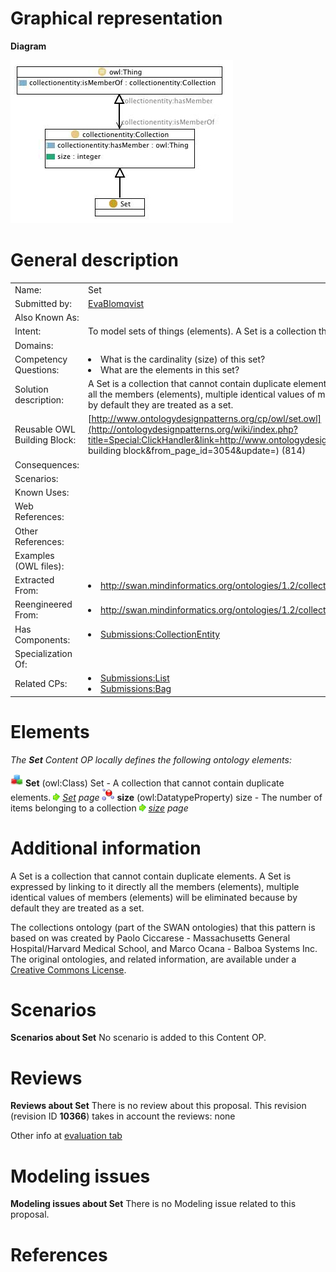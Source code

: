 #  Graphical representation


__Diagram__




[![Image:Set.jpg](./Set.jpg)](../Image/Set.jpg.md "Image:Set.jpg")




#  General description




|  |  |
| --- | --- |
|  Name: |  Set |
|  Submitted by: | [EvaBlomqvist](../User/EvaBlomqvist.md "User:EvaBlomqvist") |
|  Also Known As: |  |
|  Intent: |  To model sets of things (elements). A Set is a collection that cannot contain duplicate elements. |
|  Domains: |  |
|  Competency Questions: | <li> What is the cardinality (size) of this set?</li><li> What are the elements in this set?</li> |
|  Solution description: |  A Set is a collection that cannot contain duplicate elements. A Set is expressed by linking to it directly all the members (elements), multiple identical values of members (elements) will be eliminated because by default they are treated as a set. |
|  Reusable OWL Building Block: | [http://www.ontologydesignpatterns.org/cp/owl/set.owl](http://ontologydesignpatterns.org/wiki/index.php?title=Special:ClickHandler&link=http://www.ontologydesignpatterns.org/cp/owl/set.owl&message=OWL building block&from_page_id=3054&update=) (814) |
|  Consequences: |  |
|  Scenarios: |  |
|  Known Uses: |  |
|  Web References: |  |
|  Other References: |  |
|  Examples (OWL files): |  |
|  Extracted From: | <li><a class="external free" href="http://swan.mindinformatics.org/ontologies/1.2/collections.owl" rel="nofollow" title="http://swan.mindinformatics.org/ontologies/1.2/collections.owl">http://swan.mindinformatics.org/ontologies/1.2/collections.owl</a></li> |
|  Reengineered From: | <li><a class="external free" href="http://swan.mindinformatics.org/ontologies/1.2/collections.owl" rel="nofollow" title="http://swan.mindinformatics.org/ontologies/1.2/collections.owl">http://swan.mindinformatics.org/ontologies/1.2/collections.owl</a></li> |
|  Has Components: | <li><a href="../CollectionEntity/CollectionEntity.md" title="Submissions:CollectionEntity">Submissions:CollectionEntity</a></li> |
|  Specialization Of: |  |
|  Related CPs: | <li><a href="../List/List.md" title="Submissions:List">Submissions:List</a></li><li><a href="../Bag/Bag.md" title="Submissions:Bag">Submissions:Bag</a></li> |


  




#  Elements


_The __Set__ Content OP locally defines the following ontology elements:_



[![Class](./20px-Class.gif)](../Image/Class.gif.md "Class") __Set__ (owl:Class) Set - A collection that cannot contain duplicate elements. 
 [![](./11px-ArrowRight.gif)](../Image/ArrowRight.gif.md "ArrowRight.gif") _[Set](./Set.md "Submissions:Set/Set") page_
[![DatatypeProperty](./20px-DatatypeProperty.gif)](../Image/DatatypeProperty.gif.md "DatatypeProperty") __size__ (owl:DatatypeProperty) size - The number of items belonging to a collection 
 [![](./11px-ArrowRight.gif)](../Image/ArrowRight.gif.md "ArrowRight.gif") _[size](./Bag/size.md "Submissions:Set/size") page_
#  Additional information


A Set is a collection that cannot contain duplicate elements. A Set is expressed by linking to it directly all the members (elements), multiple identical values of members (elements) will be eliminated because by default they are treated as a set.


The collections ontology (part of the SWAN ontologies) that this pattern is based on was created by Paolo Ciccarese - Massachusetts General Hospital/Harvard Medical School, and Marco Ocana - Balboa Systems Inc. The original ontologies, and related information, are available under a [Creative Commons License](http://creativecommons.org/licenses/by/1.0/ "http://creativecommons.org/licenses/by/1.0/").



#  Scenarios



__Scenarios about Set__
No scenario is added to this Content OP.




#  Reviews



__Reviews about Set__
There is no review about this proposal.
This revision (revision ID __10366__) takes in account the reviews: none


Other info at [evaluation tab](http://ontologydesignpatterns.org/wiki/index.php?title=Submissions:Set&action=evaluation "http://ontologydesignpatterns.org/wiki/index.php?title=Submissions:Set&action=evaluation")




  




#  Modeling issues



__Modeling issues about Set__
There is no Modeling issue related to this proposal.




  




#  References